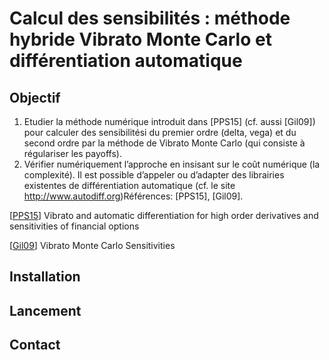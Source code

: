 # Calcul des sensibilités : méthode hybride Vibrato Monte Carlo et différentiation automatique

## Objectif

1. Etudier la méthode numérique introduit dans [PPS15] (cf. aussi [Gil09]) pour calculer des sensibilitési du premier ordre (delta, vega) et du second ordre par la méthode de Vibrato Monte Carlo (qui consiste à régulariser les payoffs).
2. Vérifier numériquement l’approche en insisant sur le coût numérique (la complexité). Il est possible d’appeler ou d’adapter des librairies existentes de différentiation automatique (cf. le site http://www.autodiff.org)Références: [PPS15], [Gil09].

[[PPS15](https://arxiv.org/abs/1606.06143)] Vibrato and automatic differentiation for high order derivatives and sensitivities of financial options

[[Gil09](https://link.springer.com/chapter/10.1007/978-3-642-04107-5_23)] Vibrato Monte Carlo Sensitivities

## Installation

## Lancement

## Contact
